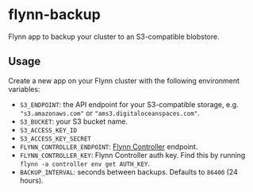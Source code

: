 flynn-backup
============

Flynn app to backup your cluster to an S3-compatible blobstore.


Usage
-----

Create a new app on your Flynn cluster with the following environment variables:

- `S3_ENDPOINT`: the API endpoint for your S3-compatible storage,
  e.g. `"s3.amazonaws.com"` or `"ams3.digitaloceanspaces.com"`.
- `S3_BUCKET`: your S3 bucket name.
- `S3_ACCESS_KEY_ID`
- `S3_ACCESS_KEY_SECRET` 
- `FLYNN_CONTROLLER_ENDPOINT`: [Flynn Controller](https://flynn.io/docs/api/controller) endpoint.
- `FLYNN_CONTROLLER_KEY`: Flynn Controller auth key. Find this by running `flynn -a controller env get AUTH_KEY`.
- `BACKUP_INTERVAL`: seconds between backups. Defaults to `86400` (24 hours).
